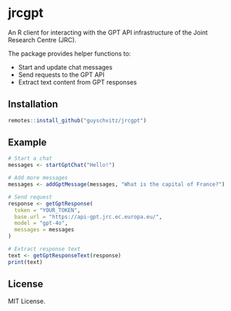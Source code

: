 # jrcgpt

An R client for interacting with the GPT API infrastructure of the Joint Research Centre (JRC).

The package provides helper functions to:

-   Start and update chat messages
-   Send requests to the GPT API
-   Extract text content from GPT responses

## Installation

``` r
remotes::install_github("guyschvitz/jrcgpt")
```

## Example

``` r
# Start a chat
messages <- startGptChat("Hello!")

# Add more messages
messages <- addGptMessage(messages, "What is the capital of France?")

# Send request
response <- getGptResponse(
  token = "YOUR_TOKEN",
  base.url = "https://api-gpt.jrc.ec.europa.eu/",
  model = "gpt-4o",
  messages = messages
)

# Extract response text
text <- getGptResponseText(response)
print(text)
```

## License
MIT License.
